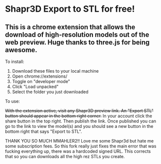 # Shapr3D Export to STL for free!

## This is a chrome extension that allows the download of high-resolution models out of the web preview. Huge thanks to three.js for being awesome. 


To install:
1. Download these files to your local machine
2. Open chrome://extensions/
3. Toggle on "developer mode"
4. Click "Load unpacked"
5. Select the folder you just downloaded

To use:

<s>With the extension active, visit any Shapr3D preview link. An "Export STL" button should appear in the bottom right corner.</s>
In your account click the share button in the top right. Then publish the link. Once published you can go to the link to view the model(s) and you should see a new button in the bottom right that says "Export to STL".

THANK YOU SO MUCH MMAHLER2!! Love me some Shapr3d but hate me some subscription fees. So this fork really just fixes the main error that was fucking everything up, there was a hardcoded signed URL. This corrects that so you can downloads all the high rez STLs you create.
